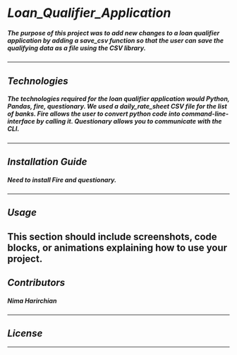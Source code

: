 # *Loan_Qualifier_Application*

##### The purpose of this project was to add new changes to a loan qualifier application by adding a save_csv function so that the user can save the qualifying data as a file using the CSV library.
---

## *Technologies*
##### The technologies required for the loan qualifier application would Python, Pandas, fire, questionary. We used a daily_rate_sheet CSV file for the list of banks. Fire allows the user to convert python code into command-line-interface by calling it. Questionary allows you to communicate with the CLI.
---
## *Installation Guide*
##### Need to install Fire and questionary.
---

## *Usage*
This section should include screenshots, code blocks, or animations explaining how to use your project.
---

## *Contributors*
##### Nima Harirchian
---

## *License*
---
